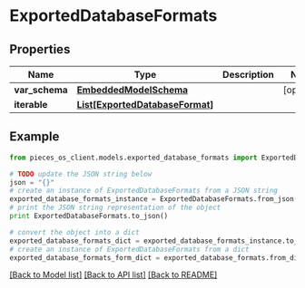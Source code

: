 # ExportedDatabaseFormats


## Properties

Name | Type | Description | Notes
------------ | ------------- | ------------- | -------------
**var_schema** | [**EmbeddedModelSchema**](EmbeddedModelSchema.md) |  | [optional] 
**iterable** | [**List[ExportedDatabaseFormat]**](ExportedDatabaseFormat.md) |  | 

## Example

```python
from pieces_os_client.models.exported_database_formats import ExportedDatabaseFormats

# TODO update the JSON string below
json = "{}"
# create an instance of ExportedDatabaseFormats from a JSON string
exported_database_formats_instance = ExportedDatabaseFormats.from_json(json)
# print the JSON string representation of the object
print ExportedDatabaseFormats.to_json()

# convert the object into a dict
exported_database_formats_dict = exported_database_formats_instance.to_dict()
# create an instance of ExportedDatabaseFormats from a dict
exported_database_formats_form_dict = exported_database_formats.from_dict(exported_database_formats_dict)
```
[[Back to Model list]](../README.md#documentation-for-models) [[Back to API list]](../README.md#documentation-for-api-endpoints) [[Back to README]](../README.md)


